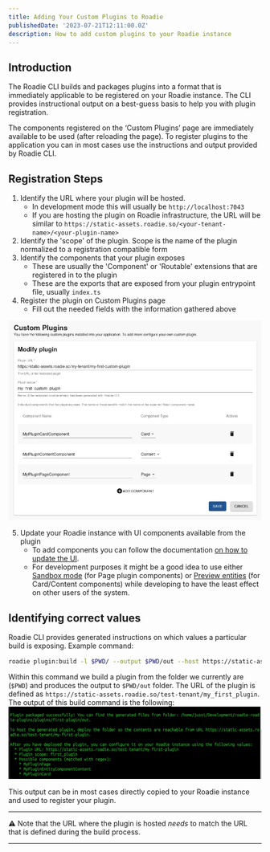 ```yaml
---
title: Adding Your Custom Plugins to Roadie
publishedDate: '2023-07-21T12:11:00.0Z'
description: How to add custom plugins to your Roadie instance
---
```


## Introduction

The Roadie CLI builds and packages plugins into a format that is immediately applicable to be registered on your Roadie instance. The CLI provides instructional output on a best-guess basis to help you with plugin registration. 

The components registered on the ‘Custom Plugins’ page are immediately available to be used (after reloading the page). To register plugins to the application you can in most cases use the instructions and output provided by Roadie CLI. 

## Registration Steps

1. Identify the URL where your plugin will be hosted.
   * In development mode this will usually be `http://localhost:7043`
   * If you are hosting the plugin on Roadie infrastructure, the URL will be similar to `https://static-assets.roadie.so/<your-tenant-name>/<your-plugin-name>`
2. Identify the 'scope' of the plugin. Scope is the name of the plugin normalized to a registration compatible form
3. Identify the components that your plugin exposes
   * These are usually the 'Component' or 'Routable' extensions that are registered in to the plugin
   * These are the exports that are exposed from your plugin entrypoint file, usually `index.ts`
4. Register the plugin on Custom Plugins page
   * Fill out the needed fields with the information gathered above

![A Form showing Roadie Custom Plugins registration](plugin_registration.webp)

5. Update your Roadie instance with UI components available from the plugin
   * To add components you can follow the documentation [on how to update the UI](/docs/details/updating-the-ui/).
   * For development purposes it might be a good idea to use either [Sandbox mode](/docs/details/sandbox-mode/) (for Page plugin components) or [Preview entities](/docs/details/previewing-changes/) (for Card/Content components) while developing to have the least effect on other users of the system.

## Identifying correct values

Roadie CLI provides generated instructions on which values a particular build is exposing. 
Example command:

```bash
roadie plugin:build -l $PWD/ --output $PWD/out --host https://static-assets.roadie.so/test-tenant/my_first_plugin
```

Within this command we build a plugin from the folder we currently are (`$PWD`) and produces the output to `$PWD/out` folder. The URL of the plugin is defined as `https://static-assets.roadie.so/test-tenant/my_first_plugin`. 
The output of this build command is the following:
![Image of a terminal displaying Roadie CLI command output](plugin_build_output.webp)

This output can be in most cases directly copied to your Roadie instance and used to register your plugin. 

---

⚠️ Note that the URL where the plugin is hosted _needs_ to match the URL that is defined during the build process.

---